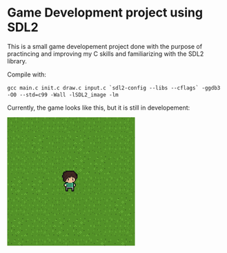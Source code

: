 # Game Development project using SDL2

This is a small game developement project done with the purpose of practincing and improving my C skills and familiarizing with the SDL2 library.

Compile with:
```
gcc main.c init.c draw.c input.c `sdl2-config --libs --cflags` -ggdb3 -O0 --std=c99 -Wall -lSDL2_image -lm
```

Currently, the game looks like this, but it is still in developement:

![Current screenshot of the game](/Current.png "Current screenshot of the game")
